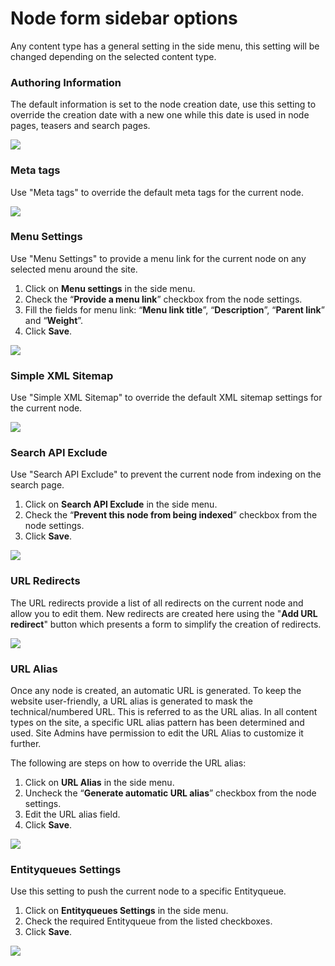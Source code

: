 # Node form sidebar options

Any content type has a general setting in the side menu, this setting will be changed depending on the selected content type.

### Authoring Information

The default information is set to the node creation date, use this setting to override the creation date with a new one while this date is used in node pages, teasers and search pages.

![](../../.gitbook/assets/authoring-info.png)

### Meta tags

Use "Meta tags" to override the default meta tags for the current node.

![](../../.gitbook/assets/metatags.png)

### Menu Settings

Use "Menu Settings" to provide a menu link for the current node on any selected menu around the site.

1. Click on **Menu settings** in the side menu.
2. Check the “**Provide a menu link**” checkbox from the node settings.
3. Fill the fields for menu link: “**Menu link title**”, “**Description**”, “**Parent link**” and “**Weight**”.
4. Click **Save**.

![](../../.gitbook/assets/menu-settings.png)

### Simple XML Sitemap

Use "Simple XML Sitemap" to override the default XML sitemap settings for the current node.

![](<../../.gitbook/assets/xmlsitemap (1) (1).png>)

### Search API Exclude

Use "Search API Exclude" to prevent the current node from indexing on the search page.

1. Click on **Search API Exclude** in the side menu.
2. Check the “**Prevent this node from being indexed**” checkbox from the node settings.
3. Click **Save**.

![](../../.gitbook/assets/search-exclude.png)

### URL Redirects

The URL redirects provide a list of all redirects on the current node and allow you to edit them. New redirects are created here using the "**Add URL redirect**" button which presents a form to simplify the creation of redirects.

![](../../.gitbook/assets/url-redirects.png)

### URL Alias

Once any node is created, an automatic URL is generated. To keep the website user-friendly, a URL alias is generated to mask the technical/numbered URL. This is referred to as the URL alias. In all content types on the site, a specific URL alias pattern has been determined and used. Site Admins have permission to edit the URL Alias to customize it further.

The following are steps on how to override the URL alias:

1. Click on **URL Alias** in the side menu.
2. Uncheck the “**Generate automatic URL alias**” checkbox from the node settings.
3. Edit the URL alias field.
4. Click **Save**.

![](../../.gitbook/assets/url-alias.png)

### Entityqueues Settings

Use this setting to push the current node to a specific Entityqueue.

1. Click on **Entityqueues Settings** in the side menu.
2. Check the required Entityqueue from the listed checkboxes.
3. Click **Save**.

![](../../.gitbook/assets/entityqueue-settings.png)
